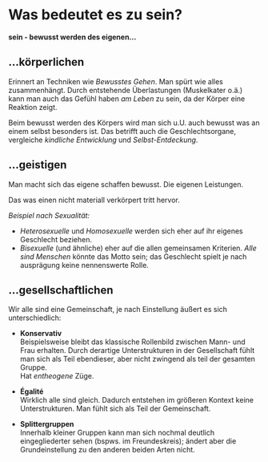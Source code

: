 # Was bedeutet es zu sein?

**sein - bewusst werden des eigenen...**


## ...körperlichen

Erinnert an Techniken wie _Bewusstes Gehen_. Man spürt wie alles zusammenhängt. Durch entstehende Überlastungen (Muskelkater o.ä.) kann man auch das Gefühl haben _am Leben_ zu sein, da der Körper eine Reaktion zeigt.

Beim bewusst werden des Körpers wird man sich u.U. auch bewusst was an einem selbst besonders ist. Das betrifft auch die Geschlechtsorgane, vergleiche _kindliche Entwicklung_ und _Selbst-Entdeckung_.


## ...geistigen

Man macht sich das eigene schaffen bewusst. Die eigenen Leistungen.

Das was einen nicht materiall verkörpert tritt hervor.

_Beispiel nach Sexualität:_

 - _Heterosexuelle_ und _Homosexuelle_ werden sich eher auf ihr eigenes Geschlecht beziehen.
 - _Bisexuelle_ (und ähnliche) eher auf die allen gemeinsamen Kriterien. _Alle sind Menschen_ könnte das Motto sein; das Geschlecht spielt je nach ausprägung keine nennenswerte Rolle.

## ...gesellschaftlichen

Wir alle sind eine Gemeinschaft, je nach Einstellung äußert es sich unterschiedlich:

 - **Konservativ**  
   Beispielsweise bleibt das klassische Rollenbild zwischen Mann- und Frau erhalten. Durch derartige Unterstrukturen in der Gesellschaft fühlt man sich als Teil ebendieser, aber nicht zwingend als teil der gesamten Gruppe.  
   Hat _entheogene_ Züge.

 - **Égalité**  
   Wirklich alle sind gleich. Dadurch entstehen im größeren Kontext keine Unterstrukturen. Man fühlt sich als Teil der Gemeinschaft.

 - **Splittergruppen**  
   Innerhalb kleiner Gruppen kann man sich nochmal deutlich eingegliederter sehen (bspws. im Freundeskreis); ändert aber die Grundeinstellung zu den anderen beiden Arten nicht.